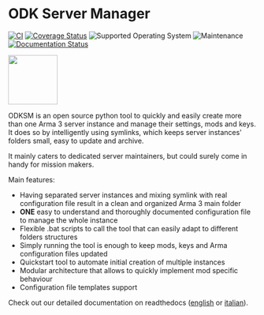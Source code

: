 # ODK Server Manager
[![CI](https://github.com/CarloDePieri/odk_servermanager/actions/workflows/ci.yml/badge.svg)](https://github.com/CarloDePieri/odk_servermanager/actions/workflows/ci.yml)
[![Coverage Status](https://coveralls.io/repos/github/CarloDePieri/odk_servermanager/badge.svg?branch=master)](https://coveralls.io/github/CarloDePieri/odk_servermanager?branch=master)
![Supported Operating System](https://img.shields.io/badge/os-Windows-blue)
![Maintenance](https://img.shields.io/maintenance/yes/2024)
[![Documentation Status](https://readthedocs.org/projects/odksm/badge/?version=latest)](https://odksm.readthedocs.io/en/latest/?badge=latest)

[<img src="https://www.odkclan.it/img/ODK-logo.jpg" height="100">](https://www.odkclan.it/)

ODKSM is an open source python tool to quickly and easily create more than one Arma 3 server instance and manage their
settings, mods and keys. It does so by intelligently using symlinks, which keeps server instances' folders small, easy
to update and archive.

It mainly caters to dedicated server maintainers, but could surely come in handy for mission makers.

Main features:

* Having separated server instances and mixing symlink with real configuration file result in a clean and organized Arma 3 main folder
* **ONE** easy to understand and thoroughly documented configuration file to manage the whole instance
* Flexible .bat scripts to call the tool that can easily adapt to different folders structures
* Simply running the tool is enough to keep mods, keys and Arma configuration files updated
* Quickstart tool to automate initial creation of multiple instances
* Modular architecture that allows to quickly implement mod specific behaviour
* Configuration file templates support

Check out our detailed documentation on readthedocs ([english](https://odksm.readthedocs.io/en/latest/) or [italian](https://odksm.readthedocs.io/it/latest/)).